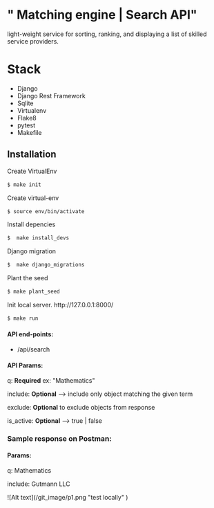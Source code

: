 # " Matching engine | Search API"
light-weight service for sorting, ranking, and displaying a list of skilled service providers. 





# Stack
<ul>

<li>Django</li>
<li>Django Rest Framework </li>
<li>Sqlite </li>
<li>Virtualenv </li>
<li>Flake8</li>
<li>pytest</li>
<li>Makefile</li>

</ul>


 
 
## Installation
<p> Create VirtualEnv</p>

```bash
$ make init
```
 
 
<p>  Create virtual-env</p>

```bash
$ source env/bin/activate
```

<p>  Install depencies</p>

```bash
$  make install_devs
```

<p>  Django migration</p>

```bash
$  make django_migrations
```

<p>Plant the seed</p>

```bash
$ make plant_seed
```

<p>Init local server. http://127.0.0.1:8000/</p>

```bash
$ make run
```

####  API end-points:
<ul>
<li>/api/search</li>
</ul>


####  API Params:
<p>q: <b>Required</b> ex: "Mathematics" </p>
<p>include: <b>Optional</b> --> include only object matching  the given term </p>
<p>exclude: <b>Optional</b>  to exclude objects from response </p>
<p>is_active: <b>Optional</b> --> true | false</p>

### Sample response on Postman:

####  Params:
<p>q: Mathematics</p>
<p>include: Gutmann LLC</p>
![Alt text](/git_image/p1.png "test locally" )